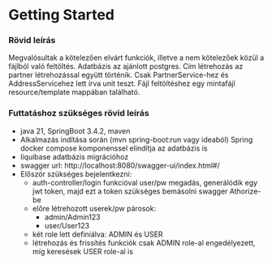 # Getting Started

### Rövid leírás

Megvalósultak a kötelezően elvárt funkciók, illetve a nem kötelezőek közül a fájlból való 
feltöltés. Adatbázis az ajánlott postgres. Cím létrehozás az partner létrehozással együtt történik.
Csak PartnerService-hez és AddressServicehez lett írva unit teszt. Fájl feltöltéshez egy mintafájl 
resource/template mappában található.

### Futtatáshoz szükséges rövid leírás

* java 21, SpringBoot 3.4.2, maven
* Alkalmazás indítása során (mvn spring-boot:run vagy ideaból) Spring docker compose komponenssel elindítja az adatbázis is
* liquibase adatbázis migrációhoz
* swagger url: http://localhost:8080/swagger-ui/index.html#/
* Először szükséges bejelentkezni:
  * auth-controller/login funkcióval user/pw megadás, generálódik egy jwt token, majd ezt a token szükséges bemásolni 
  swagger Athorize-be
  * előre létrehozott userek/pw párosok:
    * admin/Admin123
    * user/User123
  * két role lett definiálva: ADMIN és USER
  * létrehozás és frissítés funkciók csak ADMIN role-al engedélyezett, míg keresések USER role-al is

  

